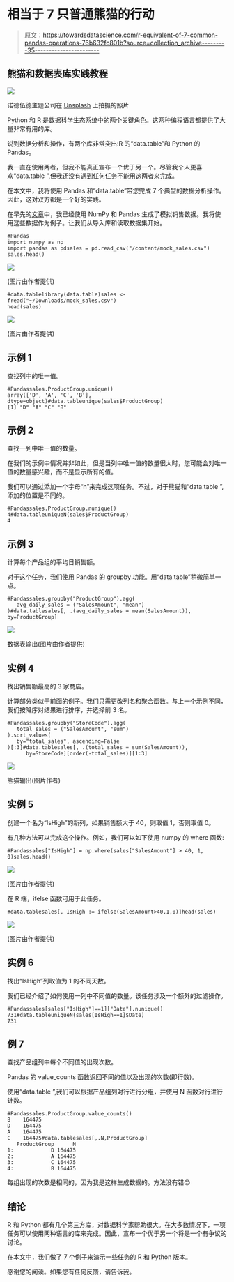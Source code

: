 # 相当于 7 只普通熊猫的行动

> 原文：<https://towardsdatascience.com/r-equivalent-of-7-common-pandas-operations-76b632fc801b?source=collection_archive---------35----------------------->

## 熊猫和数据表库实践教程

![](img/61364a88e800159f7f62a869bce8f986.png)

诺德伍德主题公司在 [Unsplash](https://unsplash.com/s/photos/comparison?utm_source=unsplash&utm_medium=referral&utm_content=creditCopyText) 上拍摄的照片

Python 和 R 是数据科学生态系统中的两个关键角色。这两种编程语言都提供了大量非常有用的库。

说到数据分析和操作，有两个库非常突出:R 的“data.table”和 Python 的 Pandas。

我一直在使用两者，但我不能真正宣布一个优于另一个。尽管我个人更喜欢“data.table ”,但我还没有遇到任何任务不能用这两者来完成。

在本文中，我将使用 Pandas 和“data.table”带您完成 7 个典型的数据分析操作。因此，这对双方都是一个好的实践。

在早先的[文章](/generating-mock-sales-data-with-python-pandas-c904035782fe)中，我已经使用 NumPy 和 Pandas 生成了模拟销售数据。我将使用这些数据作为例子。让我们从导入库和读取数据集开始。

```
#Pandas
import numpy as np
import pandas as pdsales = pd.read_csv("/content/mock_sales.csv")
sales.head()
```

![](img/fbf3414fe7b84762634ddcda848342c8.png)

(图片由作者提供)

```
#data.tablelibrary(data.table)sales <- fread("~/Downloads/mock_sales.csv")
head(sales)
```

![](img/af109ae878c941d7dd9c4c3caec9ab9f.png)

(图片由作者提供)

## 示例 1

查找列中的唯一值。

```
#Pandassales.ProductGroup.unique()
array(['D', 'A', 'C', 'B'], dtype=object)#data.tableunique(sales$ProductGroup)
[1] "D" "A" "C" "B"
```

## 示例 2

查找一列中唯一值的数量。

在我们的示例中情况并非如此，但是当列中唯一值的数量很大时，您可能会对唯一值的数量感兴趣，而不是显示所有的值。

我们可以通过添加一个字母“n”来完成这项任务。不过，对于熊猫和“data.table ”,添加的位置是不同的。

```
#Pandassales.ProductGroup.nunique()
4#data.tableuniqueN(sales$ProductGroup)
4
```

## 示例 3

计算每个产品组的平均日销售额。

对于这个任务，我们使用 Pandas 的 groupby 功能。用“data.table”稍微简单一点。

```
#Pandassales.groupby("ProductGroup").agg(
   avg_daily_sales = ("SalesAmount", "mean")
)#data.tablesales[, .(avg_daily_sales = mean(SalesAmount)), by=ProductGroup]
```

![](img/a3850675d0389a14a01498ff5ab0e3bf.png)

数据表输出(图片由作者提供)

## 实例 4

找出销售额最高的 3 家商店。

计算部分类似于前面的例子。我们只需更改列名和聚合函数。与上一个示例不同，我们按降序对结果进行排序，并选择前 3 名。

```
#Pandassales.groupby("StoreCode").agg(
   total_sales = ("SalesAmount", "sum")
).sort_values(
   by="total_sales", ascending=False
)[:3]#data.tablesales[, .(total_sales = sum(SalesAmount)), 
      by=StoreCode][order(-total_sales)][1:3]
```

![](img/39e690705b9f86f1a092f3fcd0e78815.png)

熊猫输出(图片作者)

## 实例 5

创建一个名为“IsHigh”的新列，如果销售额大于 40，则取值 1，否则取值 0。

有几种方法可以完成这个操作。例如，我们可以如下使用 numpy 的 where 函数:

```
#Pandassales["IsHigh"] = np.where(sales["SalesAmount"] > 40, 1, 0)sales.head()
```

![](img/6cf1abbbe98ca13cc43c820bdaf7db0a.png)

(图片由作者提供)

在 R 端，ifelse 函数可用于此任务。

```
#data.tablesales[, IsHigh := ifelse(SalesAmount>40,1,0)]head(sales)
```

![](img/69f55e79576967085e7b7ae296ffe2e1.png)

(图片由作者提供)

## 实例 6

找出“IsHigh”列取值为 1 的不同天数。

我们已经介绍了如何使用一列中不同值的数量。该任务涉及一个额外的过滤操作。

```
#Pandassales[sales["IsHigh"]==1]["Date"].nunique()
731#data.tableuniqueN(sales[IsHigh==1]$Date)
731
```

## 例 7

查找产品组列中每个不同值的出现次数。

Pandas 的 value_counts 函数返回不同的值以及出现的次数(即行数)。

使用“data.table ”,我们可以根据产品组列对行进行分组，并使用 N 函数对行进行计数。

```
#Pandassales.ProductGroup.value_counts()
B    164475 
D    164475 
A    164475 
C    164475#data.tablesales[,.N,ProductGroup]
   ProductGroup      N
1:            D 164475
2:            A 164475
3:            C 164475
4:            B 164475
```

每组出现的次数是相同的，因为我是这样生成数据的。方法没有错😊

## 结论

R 和 Python 都有几个第三方库，对数据科学家帮助很大。在大多数情况下，一项任务可以使用两种语言的库来完成。因此，宣布一个优于另一个将是一个有争议的讨论。

在本文中，我们做了 7 个例子来演示一些任务的 R 和 Python 版本。

感谢您的阅读。如果您有任何反馈，请告诉我。